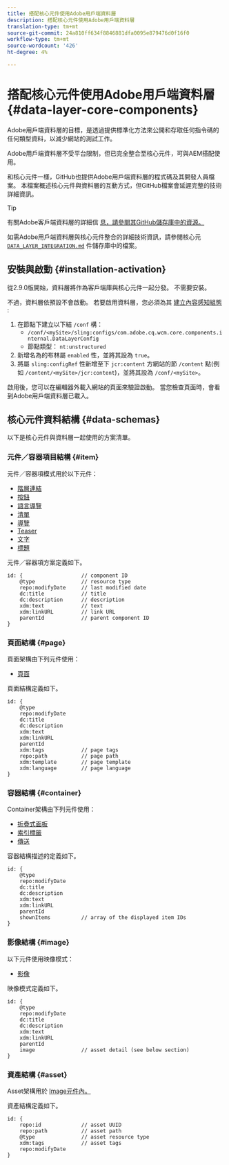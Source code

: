 ```yaml
---
title: 搭配核心元件使用Adobe用戶端資料層
description: 搭配核心元件使用Adobe用戶端資料層
translation-type: tm+mt
source-git-commit: 24a810ff634f8846881dfa0095e879476d0f16f0
workflow-type: tm+mt
source-wordcount: '426'
ht-degree: 4%

---
```



# 搭配核心元件使用Adobe用戶端資料層 {#data-layer-core-components}

Adobe用戶端資料層的目標，是透過提供標準化方法來公開和存取任何指令碼的任何類型資料，以減少網站的測試工作。

Adobe用戶端資料層不受平台限制，但已完全整合至核心元件，可與AEM搭配使用。

和核心元件一樣，GitHub也提供Adobe用戶端資料層的程式碼及其開發人員檔案。 本檔案概述核心元件與資料層的互動方式，但GitHub檔案會延遲完整的技術詳細資訊。

>[!TIP]
>
>有關Adobe客戶端資料層的詳細信 [息，請參閱其GitHub儲存庫中的資源。](https://github.com/adobe/adobe-client-data-layer)
>
>如需Adobe用戶端資料層與核心元件整合的詳細技術資訊，請參閱核心元 [`DATA_LAYER_INTEGRATION.md`](https://github.com/adobe/aem-core-wcm-components/blob/master/DATA_LAYER_INTEGRATION.md) 件儲存庫中的檔案。

## 安裝與啟動 {#installation-activation}

從2.9.0版開始，資料層將作為客戶端庫與核心元件一起分發。 不需要安裝。

不過，資料層依預設不會啟動。 若要啟用資料層，您必須為其 [建立內容感知組態](/help/developing/context-aware-configs.md) :

1. 在節點下建立以下結 `/conf` 構：
   * `/conf/<mySite>/sling:configs/com.adobe.cq.wcm.core.components.internal.DataLayerConfig`
   * 節點類型： `nt:unstructured`
1. 新增名為的布林屬 `enabled` 性，並將其設為 `true`。
1. 將屬 `sling:configRef` 性新增至下 `jcr:content` 方網站的節 `/content` 點(例如 `/content/<mySite>/jcr:content`)，並將其設為 `/conf/<mySite>`。

啟用後，您可以在編輯器外載入網站的頁面來驗證啟動。 當您檢查頁面時，會看到Adobe用戶端資料層已載入。

## 核心元件資料結構 {#data-schemas}

以下是核心元件與資料層一起使用的方案清單。

### 元件／容器項目結構 {#item}

元件／容器項模式用於以下元件：

* [階層連結](/help/components/breadcrumb.md)
* [按鈕](/help/components/button.md)
* [語言導覽](/help/components/language-navigation.md)
* [清單](/help/components/list.md)
* [導覽](/help/components/navigation.md)
* [Teaser](/help/components/teaser.md)
* [文字](/help/components/text.md)
* [標題](/help/components/title.md)

元件／容器項方案定義如下。

```
id: {                   // component ID
    @type               // resource type
    repo:modifyDate     // last modified date
    dc:title            // title
    dc:description      // description
    xdm:text            // text
    xdm:linkURL         // link URL
    parentId            // parent component ID
}
```


### 頁面結構 {#page}

頁面架構由下列元件使用：

* [頁面](/help/components/page.md)

頁面結構定義如下。

```
id: {
    @type
    repo:modifyDate
    dc:title
    dc:description
    xdm:text
    xdm:linkURL
    parentId
    xdm:tags            // page tags
    repo:path           // page path
    xdm:template        // page template
    xdm:language        // page language
}
```

### 容器結構 {#container}

Container架構由下列元件使用：

* [折疊式面板](/help/components/accordion.md)
* [索引標籤](/help/components/tabs.md)
* [傳送](/help/components/carousel.md)

容器結構描述的定義如下。

```
id: {
    @type
    repo:modifyDate
    dc:title
    dc:description
    xdm:text
    xdm:linkURL
    parentId
    shownItems          // array of the displayed item IDs
}
```

### 影像結構 {#image}

以下元件使用映像模式：

* [影像](/help/components/image.md)

映像模式定義如下。

```
id: {
    @type
    repo:modifyDate
    dc:title
    dc:description
    xdm:text
    xdm:linkURL
    parentId
    image               // asset detail (see below section)
}
```

### 資產結構 {#asset}

Asset架構用於 [Image元件內。](/help/components/image.md)

資產結構定義如下。

```
id: {
    repo:id             // asset UUID
    repo:path           // asset path
    @type               // asset resource type
    xdm:tags            // asset tags
    repo:modifyDate
}
```

